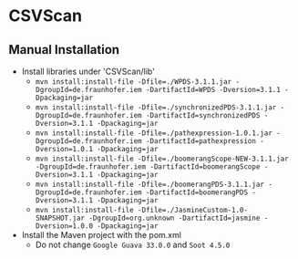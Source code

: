 # CSVScan

## Manual Installation

- Install libraries under 'CSVScan/lib'
   - `mvn install:install-file -Dfile=./WPDS-3.1.1.jar -DgroupId=de.fraunhofer.iem -DartifactId=WPDS -Dversion=3.1.1 -Dpackaging=jar`
   - `mvn install:install-file -Dfile=./synchronizedPDS-3.1.1.jar -DgroupId=de.fraunhofer.iem -DartifactId=synchronizedPDS -Dversion=3.1.1 -Dpackaging=jar`
   - `mvn install:install-file -Dfile=./pathexpression-1.0.1.jar -DgroupId=de.fraunhofer.iem -DartifactId=pathexpression -Dversion=1.0.1 -Dpackaging=jar`
   - `mvn install:install-file -Dfile=./boomerangScope-NEW-3.1.1.jar -DgroupId=de.fraunhofer.iem -DartifactId=boomerangScope -Dversion=3.1.1 -Dpackaging=jar`
   - `mvn install:install-file -Dfile=./boomerangPDS-3.1.1.jar -DgroupId=de.fraunhofer.iem -DartifactId=boomerangPDS -Dversion=3.1.1 -Dpackaging=jar`
   - `mvn install:install-file -Dfile=./JasmineCustom-1.0-SNAPSHOT.jar -DgroupId=org.unknown -DartifactId=jasmine -Dversion=1.0.0 -Dpackaging=jar`
- Install the Maven project with the pom.xml
    - Do not change `Google Guava 33.0.0` and `Soot 4.5.0`

